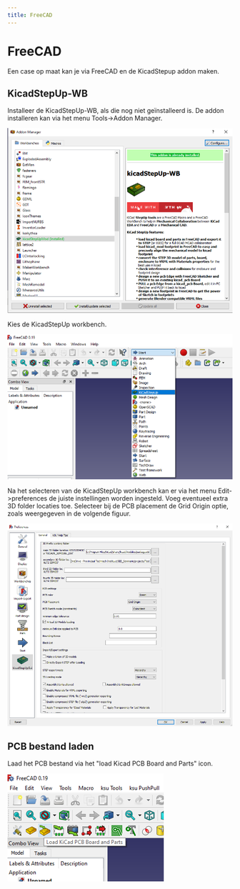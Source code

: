 ```yaml
---
title: FreeCAD
---
```


# FreeCAD

Een case op maat kan je via FreeCAD en de KicadStepup addon maken.

## KicadStepUp-WB

Installeer de KicadStepUp-WB, als die nog niet geïnstalleerd is. De addon installeren kan via het menu Tools->Addon Manager.

![Addon Manager](./assets/Addon.png)

Kies de KicadStepUp workbench.

![KicadStepUp WB](./assets/workbench.png)

Na het selecteren van de KicadStepUp workbench kan er via het menu Edit->preferences de juiste instellingen worden ingesteld. Voeg eventueel extra 3D folder locaties toe. Selecteer bij de PCB placement de Grid Origin optie, zoals weergegeven in de volgende figuur.

![KicadStepUp WB](./assets/KiCADsettings.png)

## PCB bestand laden

Laad het PCB bestand via het "load Kicad PCB Board and Parts" icon.

![Load PCB bestand](./assets/LoadKicadPCB.png)
